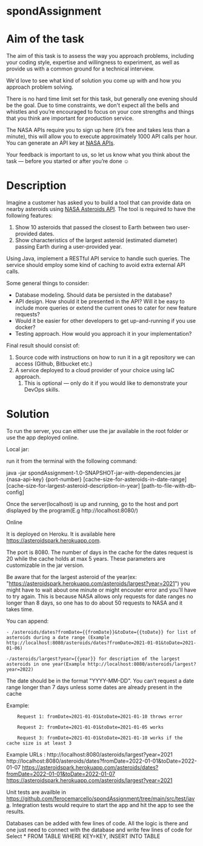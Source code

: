 # spondAssignment



# Aim of the task

The aim of this task is to assess the way you approach problems, including your coding style, expertise and willingness to experiment, as well as provide us with a common ground for a technical interview.

We'd love to see what kind of solution you come up with and how you approach problem solving. 

There is no hard time limit set for this task, but generally one evening should be the goal. Due to time constraints, we don't expect all the bells and whistles and you’re encouraged to focus on your core strengths and things that you think are important for production service. 

The NASA APIs require you to sign up here (it’s free and takes less than a minute), this will allow you to execute approximately 1000 API calls per hour. You can generate an API key at [NASA APIs](https://api.nasa.gov).

Your feedback is important to us, so let us know what you think about the task — before you started or after you’re done ☺️


# Description

Imagine a customer has asked you to build a tool that can provide data on nearby asteroids using [NASA Asteroids API](https://api.nasa.gov). The tool is required to have the following features:



1. Show 10 asteroids that passed the closest to Earth between two user-provided dates.
2. Show characteristics of the largest asteroid (estimated diameter) passing Earth during a user-provided year.

Using Java, implement a RESTful API service to handle such queries. The service should employ some kind of caching to avoid extra external API calls.

Some general things to consider:



* Database modeling. Should data be persisted in the database? 
* API design. How should it be presented in the API? Will it be easy to include more queries or extend the current ones to cater for new feature requests?
* Would it be easier for other developers to get up-and-running if you use docker?
* Testing approach. How would you approach it in your implementation?

Final result should consist of:



1. Source code with instructions on how to run it in a git repository we can access (Github, Bitbucket etc.)
2. A service deployed to a cloud provider of your choice using IaC approach.
    1. This is optional — only do it if you would like to demonstrate your DevOps skills.
    
# Solution


To run the server, you can either use the jar available in the root folder or use the app deployed online.


Local jar:


run it from the terminal with the following command:

java -jar spondAssignment-1.0-SNAPSHOT-jar-with-dependencies.jar {nasa-api-key} {port-number} [cache-size-for-asteroids-in-date-range] [cache-size-for-largest-asteroid-description-in-year] [path-to-file-with-db-config]

Once the server(localhost) is up and running, go to the host and port displayed by the program(E.g http://localhost:8080/)


Online


It is deployed on Heroku. It is available here https://asteroidspark.herokuapp.com.

The port is 8080. The number of days in the cache for the dates request is 20 while the cache holds at max 5 years. These parameters are customizable in the jar version.

Be aware that for the largest asteroid of the year(ex: "https://asteroidspark.herokuapp.com/asteroids/largest?year=2021") you might have to wait about one minute or might encouter error and you'll have to try again. This is because NASA allows only requests for date ranges no longer than 8 days, so one has to do about 50 requests to NASA and it takes time.


You can append:
    
    - /asteroids/dates?fromDate={{fromDate}}&toDate={{toDate}} for list of asteroids during a date range (Example http://localhost:8080/asteroids/dates?fromDate=2021-01-01&toDate=2021-01-06)
    
    -/asteroids/largest?year={{year}} for description of the largest asteroids in one year(Example http://localhost:8080/asteroids/largest?year=2022)
    
The date should be in the format "YYYY-MM-DD".
You can't request a date range longer than 7 days unless some dates are already present in the cache

Example:

        Request 1: fromDate=2021-01-01&toDate=2021-01-10 throws error
        
        Request 2: fromDate=2021-01-01&toDate=2021-01-05 works
        
        Request 3: fromDate=2021-01-01&toDate=2021-01-10 works if the cache size is at least 3
    
Example URLs : 
        http://localhost:8080/asteroids/largest?year=2021
        http://localhost:8080/asteroids/dates?fromDate=2022-01-01&toDate=2022-01-07
        https://asteroidspark.herokuapp.com/asteroids/dates?fromDate=2022-01-01&toDate=2022-01-07
        https://asteroidspark.herokuapp.com/asteroids/largest?year=2021
        
     
Unit tests are availble in https://github.com/ferocemarcello/spondAssignment/tree/main/src/test/java. Integration tests would require to start the app and hit the app to see the results.


Databases can be added with few lines of code. All the logic is there and one just need to connect with the database and write few lines of code for Select * FROM TABLE WHERE KEY=KEY, INSERT INTO TABLE
